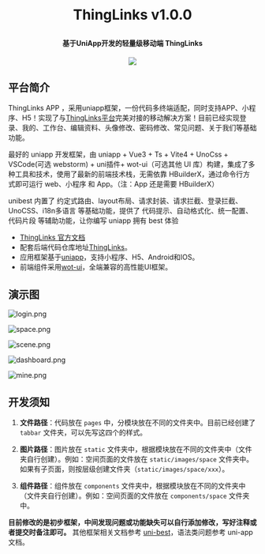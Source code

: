 <h1 align="center" style="margin: 30px 0 30px; font-weight: bold;">ThingLinks v1.0.0</h1>
<h4 align="center">基于UniApp开发的轻量级移动端 ThingLinks</h4>
<p align="center">
	<a href="https://www.oscs1024.com/platform/badge/mqttsnet/thinglinks.svg?size=small"><img src="https://www.oscs1024.com/platform/badge/mqttsnet/thinglinks.svg?size=small"></a>
</p>

## 平台简介

ThingLinks APP ，采用uniapp框架，一份代码多终端适配，同时支持APP、小程序、H5！实现了与[ThingLinks平台](https://github.com/mqttsnet/thinglinks)完美对接的移动解决方案！目前已经实现登录、我的、工作台、编辑资料、头像修改、密码修改、常见问题、关于我们等基础功能。

最好的 uniapp 开发框架，由 uniapp + Vue3 + Ts + Vite4 + UnoCss + VSCode(可选 webstorm) + uni插件+ wot-ui（可选其他 UI 库）构建，集成了多种工具和技术，使用了最新的前端技术栈，无需依靠 HBuilderX，通过命令行方式即可运行 web、小程序 和 App。（注：App 还是需要 HBuilderX）

unibest 内置了 约定式路由、layout布局、请求封装、请求拦截、登录拦截、UnoCSS、i18n多语言 等基础功能，提供了 代码提示、自动格式化、统一配置、代码片段 等辅助功能，让你编写 uniapp 拥有 best 体验

* [ThingLinks 官方文档](https://www.mqttsnet.com)
* 配套后端代码仓库地址[ThingLinks](https://github.com/mqttsnet/thinglinks)。
* 应用框架基于[uniapp](https://uniapp.dcloud.net.cn/)，支持小程序、H5、Android和IOS。
* 前端组件采用[wot-ui](https://wot-design-uni.netlify.app/)，全端兼容的高性能UI框架。



## 演示图

![login.png](doc%2Fimages%2Flogin.png)

![space.png](doc%2Fimages%2Fspace.png)

![scene.png](doc%2Fimages%2Fscene.png)

![dashboard.png](doc%2Fimages%2Fdashboard.png)

![mine.png](doc%2Fimages%2Fmine.png)

## 开发须知
1. **文件路径**：代码放在 `pages` 中，分模块放在不同的文件夹中。目前已经创建了 `tabbar` 文件夹，可以先写这四个的样式。

2. **图片路径**：图片放在 `static` 文件夹中，根据模块放在不同的文件夹中（文件夹自行创建）。例如：空间页面的文件放在 `static/images/space` 文件夹中。如果有子页面，则按层级创建文件夹（`static/images/space/xxx`）。

3. **组件路径**：组件放在 `components` 文件夹中，根据模块放在不同的文件夹中（文件夹自行创建）。例如：空间页面的文件放在 `components/space` 文件夹中。

**目前修改的是初步框架，中间发现问题或功能缺失可以自行添加修改，写好注释或者提交时备注即可。** 
其他框架相关文档参考 [uni-best](https://codercup.github.io/unibest-docs/)，语法类问题参考 uni-app 文档。

